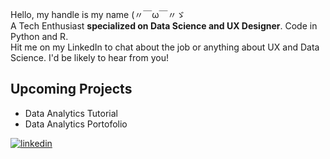 Hello, my handle is my name (〃￣ω￣〃ゞ   
A Tech Enthusiast **specialized on Data Science and UX Designer**. Code in Python and R.  
Hit me on my LinkedIn to chat about the job or anything about UX and Data Science. I'd be likely to hear from you!

## Upcoming Projects
- Data Analytics Tutorial
- Data Analytics Portofolio  

[![linkedin](https://img.shields.io/badge/linkedin-0A66C2?style=for-the-badge&logo=linkedin&logoColor=white)](https://www.linkedin.com/rajahalomoan)
